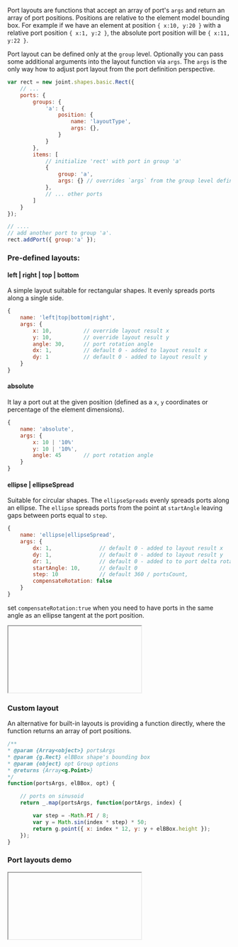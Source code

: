 
Port layouts are functions that accept an array of port's `args` and return an array of port positions. Positions are relative to the element model bounding box. For example if we have an element at position `{ x:10, y:20 }` with a relative port position `{ x:1, y:2 }`, the absolute port position will be `{ x:11, y:22 }`.

Port layout can be defined only at the `group` level. Optionally you can pass some additional arguments into the layout function via `args`. The `args` is the only way how to adjust port layout from the port definition perspective.

```javascript
var rect = new joint.shapes.basic.Rect({
    // ...
    ports: {
        groups: {
            'a': {
                position: {
                    name: 'layoutType',
                    args: {},
                }
            }
        },
        items: [
            // initialize 'rect' with port in group 'a'
            {
                group: 'a',
                args: {} // overrides `args` from the group level definition.
            },
            // ... other ports
        ]
    }
});

// ....
// add another port to group 'a'.
rect.addPort({ group:'a' });

```

### Pre-defined layouts:

#### left | right | top | bottom

A simple layout suitable for rectangular shapes. It evenly spreads ports along a single side.

```javascript
{
    name: 'left|top|bottom|right',
    args: {
        x: 10,          // override layout result x
        y: 10,          // override layout result y
        angle: 30,      // port rotation angle
        dx: 1,          // default 0 - added to layout result x
        dy: 1           // default 0 - added to layout result y
    }
}

```

#### absolute

It lay a port out at the given position (defined as a `x`, `y` coordinates or percentage of the element dimensions).

```javascript
{
    name: 'absolute',
    args: {
        x: 10 | '10%'
        y: 10 | '10%',
        angle: 45       // port rotation angle
    }
}

```

#### ellipse | ellipseSpread

Suitable for circular shapes. The `ellipseSpreads` evenly spreads ports along an ellipse. The `ellipse` spreads ports from the point at `startAngle` leaving gaps between ports equal to `step`.

```javascript
{
    name: 'ellipse|ellipseSpread',
    args: {
        dx: 1,               // default 0 - added to layout result x
        dy: 1,               // default 0 - added to layout result y
        dr: 1,               // default 0 - added to to port delta rotation
        startAngle: 10,      // default 0
        step: 10             // default 360 / portsCount,
        compensateRotation: false
    }
}
```
set `compensateRotation:true` when you need to have ports in the same angle as an ellipse tangent at the port position.

<iframe src="about:blank" data-src="demo/layout/Port/portRotationComp.html"></iframe>

### Custom layout

An alternative for built-in layouts is providing a function directly, where the function returns an array of port positions.

```javascript
/**
* @param {Array<object>} portsArgs
* @param {g.Rect} elBBox shape's bounding box
* @param {object} opt Group options
* @returns {Array<g.Point>}
*/
function(portsArgs, elBBox, opt) {

    // ports on sinusoid
    return _.map(portsArgs, function(portArgs, index) {

        var step = -Math.PI / 8;
        var y = Math.sin(index * step) * 50;
        return g.point({ x: index * 12, y: y + elBBox.height });
    });
}
```

### Port layouts demo

<iframe src="about:blank" data-src="demo/layout/Port/port.html"></iframe>
